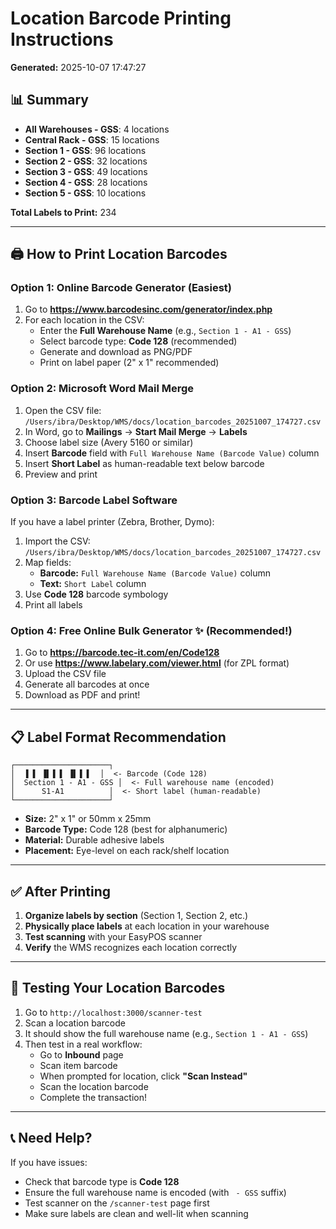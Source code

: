 # Location Barcode Printing Instructions

**Generated:** 2025-10-07 17:47:27

## 📊 Summary

- **All Warehouses - GSS**: 4 locations
- **Central Rack - GSS**: 15 locations
- **Section 1 - GSS**: 96 locations
- **Section 2 - GSS**: 32 locations
- **Section 3 - GSS**: 49 locations
- **Section 4 - GSS**: 28 locations
- **Section 5 - GSS**: 10 locations

**Total Labels to Print:** 234

---

## 🖨️ How to Print Location Barcodes

### Option 1: Online Barcode Generator (Easiest)

1. Go to **https://www.barcodesinc.com/generator/index.php**
2. For each location in the CSV:
   - Enter the **Full Warehouse Name** (e.g., `Section 1 - A1 - GSS`)
   - Select barcode type: **Code 128** (recommended)
   - Generate and download as PNG/PDF
   - Print on label paper (2" x 1" recommended)

### Option 2: Microsoft Word Mail Merge

1. Open the CSV file: `/Users/ibra/Desktop/WMS/docs/location_barcodes_20251007_174727.csv`
2. In Word, go to **Mailings** → **Start Mail Merge** → **Labels**
3. Choose label size (Avery 5160 or similar)
4. Insert **Barcode** field with `Full Warehouse Name (Barcode Value)` column
5. Insert **Short Label** as human-readable text below barcode
6. Preview and print

### Option 3: Barcode Label Software

If you have a label printer (Zebra, Brother, Dymo):
1. Import the CSV: `/Users/ibra/Desktop/WMS/docs/location_barcodes_20251007_174727.csv`
2. Map fields:
   - **Barcode:** `Full Warehouse Name (Barcode Value)` column
   - **Text:** `Short Label` column
3. Use **Code 128** barcode symbology
4. Print all labels

### Option 4: Free Online Bulk Generator ✨ (Recommended!)

1. Go to **https://barcode.tec-it.com/en/Code128**
2. Or use **https://www.labelary.com/viewer.html** (for ZPL format)
3. Upload the CSV file
4. Generate all barcodes at once
5. Download as PDF and print!

---

## 📋 Label Format Recommendation

```
┌─────────────────────┐
│  ▐ ▌ ▐▌▐ ▌ ▐▌▐ ▌  │  <- Barcode (Code 128)
│  Section 1 - A1 - GSS │  <- Full warehouse name (encoded)
│      S1-A1          │  <- Short label (human-readable)
└─────────────────────┘
```

- **Size:** 2" x 1" or 50mm x 25mm
- **Barcode Type:** Code 128 (best for alphanumeric)
- **Material:** Durable adhesive labels
- **Placement:** Eye-level on each rack/shelf location

---

## ✅ After Printing

1. **Organize labels by section** (Section 1, Section 2, etc.)
2. **Physically place labels** at each location in your warehouse
3. **Test scanning** with your EasyPOS scanner
4. **Verify** the WMS recognizes each location correctly

---

## 🧪 Testing Your Location Barcodes

1. Go to `http://localhost:3000/scanner-test`
2. Scan a location barcode
3. It should show the full warehouse name (e.g., `Section 1 - A1 - GSS`)
4. Then test in a real workflow:
   - Go to **Inbound** page
   - Scan item barcode
   - When prompted for location, click **"Scan Instead"**
   - Scan the location barcode
   - Complete the transaction!

---

## 📞 Need Help?

If you have issues:
- Check that barcode type is **Code 128**
- Ensure the full warehouse name is encoded (with ` - GSS` suffix)
- Test scanner on the `/scanner-test` page first
- Make sure labels are clean and well-lit when scanning


